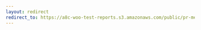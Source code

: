 ```yaml
---
layout: redirect
redirect_to: https://a8c-woo-test-reports.s3.amazonaws.com/public/pr-merge/43518/e2e/index.html
---
```

